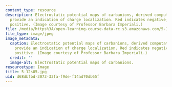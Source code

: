 ```yaml
---
content_type: resource
description: Electrostatic potential maps of carbanions, derived computationally to
  provide an indication of charge localization. Red indicates negative; blue indicates
  positive. (Image courtesy of Professor Barbara Imperiali.)
file: /media/https%3A/open-learning-course-data-rc.s3.amazonaws.com/5-12-organic-chemistry-i-spring-2005/d68dbfbd307333faf9def14ad70db65f_5-12s05.jpg
file_type: image/jpeg
image_metadata:
  caption: Electrostatic potential maps of carbanions, derived computationally to
    provide an indication of charge localization. Red indicates negative; blue indicates
    positive. (Image courtesy of Professor Barbara Imperiali.)
  credit: ''
  image-alt: Electrostatic potential maps of carbanions.
resourcetype: Image
title: 5-12s05.jpg
uid: d68dbfbd-3073-33fa-f9de-f14ad70db65f
---
```

